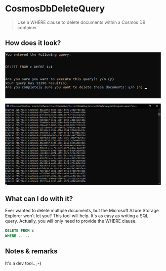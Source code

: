 # CosmosDbDeleteQuery
> Use a WHERE clause to delete documents within a Cosmos DB container

## How does it look?
![setup](doc/example.png)

![execution](doc/example2.png)

## What can I do with it?
Ever wanted to delete multiple documents, but the Microsoft Azure Storage Explorer won't let you? This tool will help.
It's as easy as writing a SQL query. Actually, you will only need to provide the WHERE clause.

```sql
DELETE FROM c
WHERE .....
```

## Notes & remarks
It's a dev tool.. ;-)